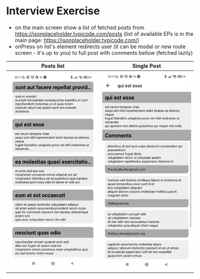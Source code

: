 # Interview Exercise

- on the main screen show a list of fetched posts from https://jsonplaceholder.typicode.com/posts (list of available EPs is in the main page: https://jsonplaceholder.typicode.com/)
- onPress on list's element redirects user (it can be modal or new route screen - it's up to you) to full post with comments bellow (fetched lazily)


Posts list | Single Post
--- | ---
![Post List](./assets/img/posts.jpg)  | ![Single Post](./assets/img/post.jpg)